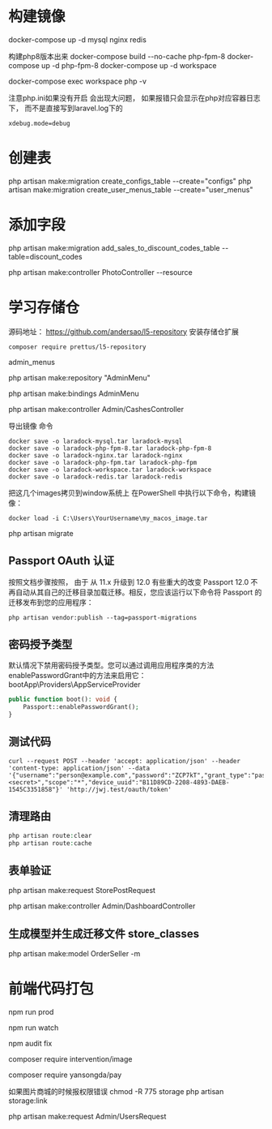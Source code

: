 

# 构建镜像
docker-compose up -d mysql nginx redis

构建php8版本出来
docker-compose build --no-cache php-fpm-8
docker-compose up -d php-fpm-8
docker-compose up -d workspace

docker-compose exec workspace php -v

注意php.ini如果没有开启 会出现大问题， 如果报错只会显示在php对应容器日志下， 而不是直接写到laravel.log下的
``` env
xdebug.mode=debug
```

# 创建表
php artisan make:migration create_configs_table --create="configs"
php artisan make:migration create_user_menus_table --create="user_menus"


# 添加字段
php artisan make:migration add_sales_to_discount_codes_table --table=discount_codes

php artisan make:controller PhotoController --resource


# 学习存储仓
源码地址：
https://github.com/andersao/l5-repository
安装存储仓扩展
``` shell
composer require prettus/l5-repository
```
admin_menus

php artisan make:repository "AdminMenu"

php artisan make:bindings AdminMenu


php artisan make:controller  Admin/CashesController


导出镜像 命令
``` shell
docker save -o laradock-mysql.tar laradock-mysql
docker save -o laradock-php-fpm-8.tar laradock-php-fpm-8
docker save -o laradock-nginx.tar laradock-nginx
docker save -o laradock-php-fpm.tar laradock-php-fpm
docker save -o laradock-workspace.tar laradock-workspace
docker save -o laradock-redis.tar laradock-redis
```

把这几个images拷贝到window系统上
在PowerShell 中执行以下命令，构建镜像：
``` shell
docker load -i C:\Users\YourUsername\my_macos_image.tar
```

php artisan migrate


## Passport OAuth 认证
按照文档步骤按照，
由于 从 11.x 升级到 12.0 有些重大的改变
Passport 12.0 不再自动从其自己的迁移目录加载迁移。相反，您应该运行以下命令将 Passport 的迁移发布到您的应用程序：
```xshell
php artisan vendor:publish --tag=passport-migrations
```

## 密码授予类型
默认情况下禁用密码授予类型。您可以通过调用应用程序类的方法enablePasswordGrant中的方法来启用它：bootApp\Providers\AppServiceProvider
```php
public function boot(): void {
    Passport::enablePasswordGrant();
}
```
## 测试代码
``` xshell
curl --request POST --header 'accept: application/json' --header 'content-type: application/json' --data '{"username":"person@example.com","password":"ZCP7kT","grant_type":"password","client_id":2,"client_secret":"<secret>","scope":"*","device_uuid":"B11D89CD-2208-4893-DAEB-1545C3351858"}' 'http://jwj.test/oauth/token'
```

## 清理路由

```php
php artisan route:clear
php artisan route:cache
```

## 表单验证
php artisan make:request StorePostRequest

php artisan make:controller  Admin/DashboardController


## 生成模型并生成迁移文件 store_classes
php artisan make:model OrderSeller -m


# 前端代码打包
npm run prod

npm run watch

npm audit fix

composer require intervention/image

composer require yansongda/pay


如果图片商城的时候报权限错误
chmod -R 775 storage
php artisan storage:link

php artisan make:request Admin/UsersRequest

